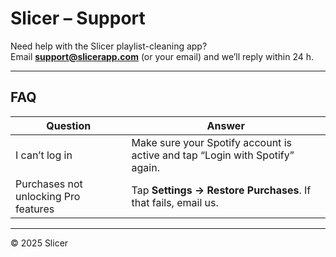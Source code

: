 # Slicer – Support

Need help with the Slicer playlist-cleaning app?  
Email **support@slicerapp.com** (or your email) and we’ll reply within 24 h.

---

## FAQ

| Question | Answer |
|----------|--------|
| I can’t log in | Make sure your Spotify account is active and tap “Login with Spotify” again. |
| Purchases not unlocking Pro features | Tap **Settings → Restore Purchases**. If that fails, email us. |

---

© 2025 Slicer
